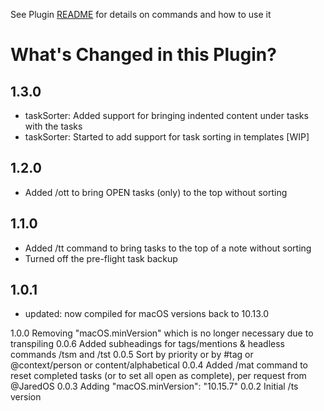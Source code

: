 See Plugin [README](https://github.com/NotePlan/plugins/blob/main/dwertheimer.TaskAutomations/readme.md) for details on commands and how to use it

# What's Changed in this Plugin?

## 1.3.0
- taskSorter: Added support for bringing indented content under tasks with the tasks
- taskSorter: Started to add support for task sorting in templates [WIP]

## 1.2.0
- Added /ott to bring OPEN tasks (only) to the top without sorting

## 1.1.0
- Added /tt command to bring tasks to the top of a note without sorting
- Turned off the pre-flight task backup

## 1.0.1 
- updated: now compiled for macOS versions back to 10.13.0

1.0.0 Removing "macOS.minVersion" which is no longer necessary due to transpiling
0.0.6 Added subheadings for tags/mentions & headless commands /tsm and /tst
0.0.5 Sort by priority or by #tag or @context/person or content/alphabetical
0.0.4 Added /mat command to reset completed tasks (or to set all open as complete), per request from @JaredOS
0.0.3 Adding 	"macOS.minVersion": "10.15.7"
0.0.2 Initial /ts version